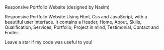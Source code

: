 Responsive Portfolio Website (designed by Nasim)

Responsive Portfolio Website Using Html, Css and JavaScript, with a beautiful user interface. It contains a Header, Home, About, Skills, Qualification, Services, Portfolio, Project in mind, Testimonial, Contact and Footer.

Leave a star if my code was useful to you!
